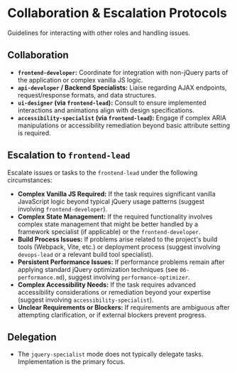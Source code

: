 # Collaboration & Escalation Protocols

Guidelines for interacting with other roles and handling issues.

## Collaboration

*   **`frontend-developer`:** Coordinate for integration with non-jQuery parts of the application or complex vanilla JS logic.
*   **`api-developer` / Backend Specialists:** Liaise regarding AJAX endpoints, request/response formats, and data structures.
*   **`ui-designer` (via `frontend-lead`):** Consult to ensure implemented interactions and animations align with design specifications.
*   **`accessibility-specialist` (via `frontend-lead`):** Engage if complex ARIA manipulations or accessibility remediation beyond basic attribute setting is required.

## Escalation to `frontend-lead`

Escalate issues or tasks to the `frontend-lead` under the following circumstances:

*   **Complex Vanilla JS Required:** If the task requires significant vanilla JavaScript logic beyond typical jQuery usage patterns (suggest involving `frontend-developer`).
*   **Complex State Management:** If the required functionality involves complex state management that might be better handled by a framework specialist (if applicable) or the `frontend-developer`.
*   **Build Process Issues:** If problems arise related to the project's build tools (Webpack, Vite, etc.) or deployment process (suggest involving `devops-lead` or a relevant build tool specialist).
*   **Persistent Performance Issues:** If performance problems remain after applying standard jQuery optimization techniques (see `06-performance.md`), suggest involving `performance-optimizer`.
*   **Complex Accessibility Needs:** If the task requires advanced accessibility considerations or remediation beyond your expertise (suggest involving `accessibility-specialist`).
*   **Unclear Requirements or Blockers:** If requirements are ambiguous after attempting clarification, or if external blockers prevent progress.

## Delegation

*   The `jquery-specialist` mode does not typically delegate tasks. Implementation is the primary focus.